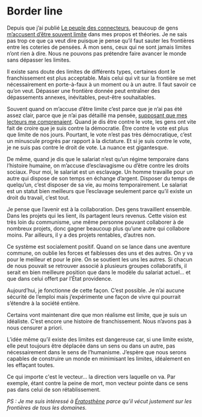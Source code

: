 # Border line

Depuis que j’ai publié [Le peuple des connecteurs](http://blog.tcrouzet.com/le-cinquieme-pouvoir/), beaucoup de gens [m’accusent d’être souvent limite](http://blog.tcrouzet.com/2007/06/05/la-revanche-des-apaches/#comment-32426) dans mes propos et théories. Je ne sais pas trop ce que ça veut dire puisque je pense qu’il faut sauter les frontières entre les coteries de pensées. À mon sens, ceux qui ne sont jamais limites n’ont rien à dire. Nous ne pouvons pas prétendre faire avancer le monde sans dépasser les limites.

Il existe sans doute des limites de différents types, certaines dont le franchissement est plus acceptable. Mais celui qui vit sur la frontière se met nécessairement en porte-à-faux à un moment ou à un autre. Il faut savoir ce qu’on veut. Dépasser une frontière donnée peut entraîner des dépassements annexes, inévitables, peut-être souhaitables.

Souvent quand on m’accuse d’être limite c’est parce que je n’ai pas été assez clair, parce que je n’ai pas détaillé ma pensée, [supposant que mes lecteurs me comprenaient](http://blog.tcrouzet.com/2006/04/23/mea-culpa/). Quand je dis être contre le vote, les gens ont vite fait de croire que je suis contre la démocratie. Être contre le vote est plus que limite de nos jours. Pourtant, le vote n’est pas très démocratique, c’est un minuscule progrès par rapport à la dictature. Et si je suis contre le vote, je ne suis pas contre le droit de vote. La nuance est gigantesque.

De même, quand je dis que le salariat n’est qu’un régime temporaire dans l’histoire humaine, on m’accuse d’esclavagisme ou d’être contre les droits sociaux. Pour moi, le salariat est un esclavage. Un homme travaille pour un autre qui dispose de son temps en échange d’argent. Disposer du temps de quelqu’un, c’est disposer de sa vie, au moins temporairement. Le salariat est un statut bien meilleurs que l’esclavage seulement parce qu’il existe un droit du travail, c’est tout.

Je pense que l’avenir est à la collaboration. Des gens travaillent ensemble. Dans les projets qui les lient, ils partagent leurs revenus. Cette vision est très loin du communisme, une même personne pouvant collaborer à de nombreux projets, donc gagner beaucoup plus qu’une autre qui collabore moins. Par ailleurs, il y a des projets rentables, d’autres non.

Ce système est socialement positif. Quand on se lance dans une aventure commune, on oublie les forces et faiblesses des uns et des autres. On y va pour le meilleur et pour le pire. On se soutient les uns les autres. Si chacun de nous pouvait se retrouver associé à plusieurs groupes collaboratifs, il serait en bien meilleure position que dans le modèle du salariat actuel… et que dans celui offert par l’État providence.

Aujourd’hui, je fonctionne de cette façon. C’est possible. Je n’ai aucune sécurité de l’emploi mais j’expérimente une façon de vivre qui pourrait s’étendre à la société entière.

Certains vont maintenant dire que mon réalisme est limite, que je suis un idéaliste. C’est encore une histoire de franchissement. Nous n’avons pas à nous censurer a priori.

L’idée même qu’il existe des limites est dangereuse car, si une limite existe, elle peut toujours être déplacée dans un sens ou dans un autre, pas nécessairement dans le sens de l’humanisme. J’espère que nous serons capables de construire un monde en minimisant les limites, idéalement en les effaçant toutes.

Ce qui importe c'est le vecteur... la direction vers laquelle on va. Par exemple, étant contre la peine de mort, mon vecteur pointe dans ce sens pas dans celui de son rétablissement.

*PS : Je me suis intéressé à* [*Ératosthène*](http://blog.tcrouzet.com/2007/06/07/croisade-biographique/) *parce qu’il vécut justement sur les frontières de tous les domaines.*